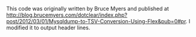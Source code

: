 This code was originally written by Bruce Myers and published at http://blog.brucemyers.com/dotclear/index.php?post/2012/03/01/Mysqldump-to-TSV-Conversion-Using-Flex&pub=0#pr. I modified it to output header lines.
